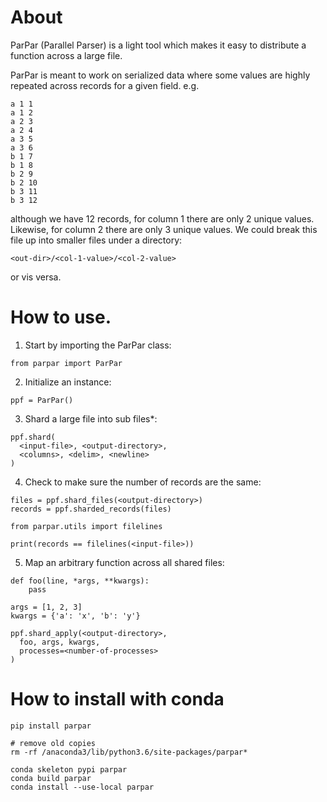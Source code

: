 # About
ParPar (Parallel Parser) is a light tool which makes it easy to distribute a function across a large file.

ParPar is meant to work on serialized data where some values are highly repeated across records for a given field. e.g.

```
a 1 1
a 1 2
a 2 3
a 2 4
a 3 5
a 3 6
b 1 7
b 1 8
b 2 9
b 2 10
b 3 11
b 3 12
```

although we have 12 records, for column 1 there are only 2 unique values. Likewise, for column 2 there are only 3 unique values. We could break this file up into smaller files under a directory:

```
<out-dir>/<col-1-value>/<col-2-value>
```
or vis versa.

# How to use.

1. Start by importing the ParPar class:

```
from parpar import ParPar
```

2. Initialize an instance:

```
ppf = ParPar()
```

3. Shard a large file into sub files*:

```
ppf.shard(
  <input-file>, <output-directory>,
  <columns>, <delim>, <newline>
)
```

4. Check to make sure the number of records are the same:

```
files = ppf.shard_files(<output-directory>)
records = ppf.sharded_records(files)

from parpar.utils import filelines

print(records == filelines(<input-file>))
```


5. Map an arbitrary function across all shared files:

```
def foo(line, *args, **kwargs):
    pass

args = [1, 2, 3]
kwargs = {'a': 'x', 'b': 'y'}

ppf.shard_apply(<output-directory>,
  foo, args, kwargs,
  processes=<number-of-processes>
)
```


# How to install with conda

```
pip install parpar

# remove old copies
rm -rf /anaconda3/lib/python3.6/site-packages/parpar*

conda skeleton pypi parpar
conda build parpar
conda install --use-local parpar
```
